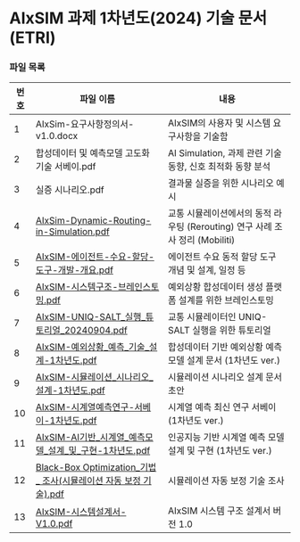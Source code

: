 # AIxSIM 과제 1차년도(2024) 기술 문서 (ETRI)

### 파일 목록
번호 | 파일 이름 | 내용
--- | ------------ | -------------
1 | AIxSim-요구사항정의서-v1.0.docx | AIxSIM의 사용자 및 시스템 요구사항을 기술함 
2 | 합성데이터 및 예측모델 고도화 기술 서베이.pdf | AI Simulation, 과제 관련 기술동향, 신호 최적화 동향 분석
3 | 실증 시나리오.pdf | 결과물 실증을 위한 시나리오 예시
4 | [AIxSim-Dynamic-Routing-in-Simulation.pdf](./AIxSim-Dynamic-Routing-in-Simulation.pdf) | 교통 시뮬레이션에서의 동적 라우팅 (Rerouting) 연구 사례 조사 정리 (Mobiliti)
5 | [AIxSIM-에이전트-수요-할당-도구-개발-개요.pdf](./AIxSIM-에이전트-수요-할당-도구-개발-개요.pdf) | 에이전트 수요 동적 할당 도구 개념 및 설계, 일정 등
6 | [AIxSIM-시스템구조-브레인스토밍.pdf](./AIxSIM-시스템구조-브레인스토밍.pdf) | 예외상황 합성데이터 생성 플랫폼 설계를 위한 브레인스토밍
7 | [AIxSIM-UNIQ-SALT_실행_튜토리얼_20240904.pdf](./AIxSIM-UNIQ-SALT_실행_튜토리얼_20240904.pdf) | 교통 시뮬레이터인 UNIQ-SALT 실행을 위한 튜토리얼
8 | [AIxSIM-예외상황_예측_기술_설계-1차년도.pdf](./AIxSIM-예외상황_예측_기술_설계-1차년도.pdf) | 합성데이터 기반 예외상황 예측 모델 설계 문서 (1차년도 ver.)
9 | [AIxSIM-시뮬레이션_시나리오_설계-1차년도.pdf](./AIxSIM-시뮬레이션_시나리오_설계-1차년도.pdf) | 시뮬레이션 시나리오 설계 문서 초안
10 | [AIxSIM-시계열예측연구-서베이-1차년도.pdf](./AIxSIM-시계열예측연구-서베이-1차년도.pdf) | 시계열 예측 최신 연구 서베이 (1차년도 ver.)
11 | [AIxSIM-AI기반_시계열_예측모델_설계_및_구현-1차년도.pdf](./AIxSIM-AI기반_시계열_예측모델_설계_및_구현-1차년도.pdf) | 인공지능 기반 시계열 예측 모델 설계 및 구현 (1차년도 ver.)
12 | [Black-Box Optimization_기법_ 조사(시뮬레이션 자동 보정 기술).pdf](./Black-Box%20Optimization_%EA%B8%B0%EB%B2%95_%20%EC%A1%B0%EC%82%AC%28%EC%8B%9C%EB%AE%AC%EB%A0%88%EC%9D%B4%EC%85%98%20%EC%9E%90%EB%8F%99%20%EB%B3%B4%EC%A0%95%20%EA%B8%B0%EC%88%A0%29.pdf) | 시뮬레이션 자동 보정 기술 조사
13 | [AIxSIM-시스템설계서-V1.0.pdf](./AIxSIM-시스템설계서-V1.0.pdf) | AIxSIM 시스템 구조 설계서 버전 1.0
